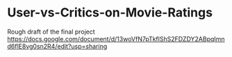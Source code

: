 # User-vs-Critics-on-Movie-Ratings

Rough draft of the final project
https://docs.google.com/document/d/13woVfN7pTkflShS2FDZDY2ABpqImnd6flE8vg0sn2R4/edit?usp=sharing
